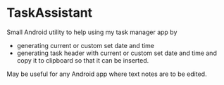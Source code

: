 TaskAssistant
=============

Small Android utility to help using my task manager app by
- generating current or custom set date and time
- generating task header with current or custom set date and time
and copy it to clipboard so that it can be inserted.

May be useful for any Android app where text notes are to be edited.
